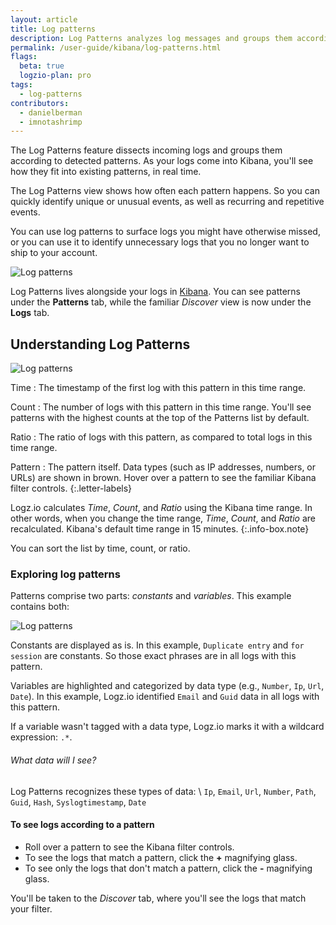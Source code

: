 ```yaml
---
layout: article
title: Log patterns
description: Log Patterns analyzes log messages and groups them according to detected patterns. We built Log Patterns to live alongside your logs in Kibana. You can see your patterns under the Patterns tab, and then click the Logs tab to return Kibana's familiar Discover view.
permalink: /user-guide/kibana/log-patterns.html
flags:
  beta: true
  logzio-plan: pro
tags:
  - log-patterns
contributors:
  - danielberman
  - imnotashrimp
---
```


The Log Patterns feature dissects incoming logs and
groups them according to detected patterns.
As your logs come into Kibana, you'll see how they fit into existing patterns,
in real time.

The Log Patterns view shows how often each pattern happens.
So you can quickly identify unique or unusual events,
as well as recurring and repetitive events.

You can use log patterns to surface logs you might have otherwise missed,
or you can use it to identify unnecessary logs that you no longer want to ship to your account.

![Log patterns]({{site.baseurl}}/images/kibana/patterns.png)

Log Patterns lives alongside your logs in [Kibana](https://app.logz.io/#/dashboard/kibana).
You can see patterns under the **Patterns** tab,
while the familiar _Discover_ view is now under the **Logs** tab.

## Understanding Log Patterns

![Log patterns]({{site.baseurl}}/images/kibana/patterns-annotated.png)

Time
: The timestamp of the first log with this pattern in this time range.

Count
: The number of logs with this pattern in this time range.
  You'll see patterns with the highest counts at the top of the Patterns list by default.

Ratio
: The ratio of logs with this pattern,
  as compared to total logs in this time range.

Pattern
: The pattern itself.
  Data types (such as IP addresses, numbers, or URLs) are shown in brown.
  Hover over a pattern to see the familiar Kibana filter controls.
{:.letter-labels}

Logz.io calculates _Time_, _Count_, and _Ratio_ using the Kibana time range.
In other words, when you change the time range,
_Time_, _Count_, and _Ratio_ are recalculated.
Kibana's default time range in 15 minutes.
{:.info-box.note}

You can sort the list by time, count, or ratio.

### Exploring log patterns

Patterns comprise two parts:
_constants_ and _variables_.
This example contains both:

![Log patterns]({{site.baseurl}}/images/kibana/sample-pattern.png)

Constants are displayed as is.
In this example, `Duplicate entry` and `for session` are constants.
So those exact phrases are in all logs with this pattern.

Variables are highlighted and categorized by data type
(e.g., `Number`, `Ip`, `Url`, `Date`).
In this example,
Logz.io identified `Email` and `Guid` data in all logs with this pattern.

If a variable wasn't tagged with a data type,
Logz.io marks it with a wildcard expression: `.*`.

###### What data will I see?

Log Patterns recognizes these types of data: \\
`Ip`, `Email`, `Url`, `Number`, `Path`, `Guid`, `Hash`, `Syslogtimestamp`, `Date`

#### To see logs according to a pattern

* Roll over a pattern to see the Kibana filter controls.
* To see the logs that match a pattern,
  click the **+** magnifying glass.
* To see only the logs that don't match a pattern,
  click the **-** magnifying glass.

You'll be taken to the _Discover_ tab,
where you'll see the logs that match your filter.
